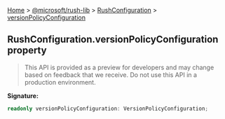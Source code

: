 [Home](./index) &gt; [@microsoft/rush-lib](./rush-lib.md) &gt; [RushConfiguration](./rush-lib.rushconfiguration.md) &gt; [versionPolicyConfiguration](./rush-lib.rushconfiguration.versionpolicyconfiguration.md)

## RushConfiguration.versionPolicyConfiguration property

> This API is provided as a preview for developers and may change based on feedback that we receive. Do not use this API in a production environment.
> 


<b>Signature:</b>

```typescript
readonly versionPolicyConfiguration: VersionPolicyConfiguration;
```
